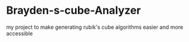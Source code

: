 # Brayden-s-cube-Analyzer
my project to make generating rubik's cube algorithms easier and more accessible

